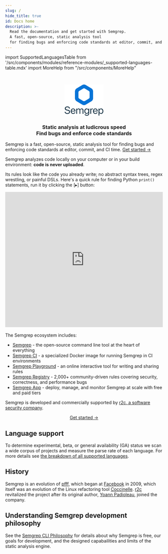 ```yaml
---
slug: /
hide_title: true
id: Docs home
description: >-
  Read the documentation and get started with Semgrep.
  A fast, open-source, static analysis tool
  for finding bugs and enforcing code standards at editor, commit, and CI time.
---
```


import SupportedLanguagesTable from '/src/components/modules/reference-modules/_supported-languages-table.mdx'
import MoreHelp from "/src/components/MoreHelp"

<br />
<p align="center">
  <a href="https://semgrep.dev">
    <img src="https://raw.githubusercontent.com/returntocorp/semgrep/develop/semgrep.svg" height="100" alt="Semgrep logo" />
  </a>
</p>
<h3 align="center">Static analysis at ludicrous speed<br />Find bugs and enforce code standards</h3>

Semgrep is a fast, open-source, static analysis tool for finding bugs and enforcing code standards at editor, commit, and CI time. [Get started →](getting-started/)

Semgrep analyzes code locally on your computer or in your build environment: **code is never uploaded**. 

Its rules look like the code you already write; no abstract syntax trees, regex wrestling, or painful DSLs. Here's a quick rule for finding Python `print()` statements, run it by clicking the [▸] button:

<iframe title="Semgrep example no prints" src="https://semgrep.dev/embed/editor?snippet=ievans:print-to-logger" width="100%" height="432px" frameBorder="0"></iframe>
<br />

<!-- <EditorWidget snippetId={"ievans:print-to-logger2"} /> -->

The Semgrep ecosystem includes:

* [Semgrep](getting-started/) - the open-source command line tool at the heart of everything
* [Semgrep CI](semgrep-ci/overview/) - a specialized Docker image for running Semgrep in CI environments
* [Semgrep Playground](https://semgrep.dev/editor) - an online interactive tool for writing and sharing rules
* [Semgrep Registry](https://semgrep.dev/explore) - 2,000+ community-driven rules covering security, correctness, and performance bugs
* [Semgrep App](https://semgrep.dev/manage) - deploy, manage, and monitor Semgrep at scale with free and paid tiers

Semgrep is developed and commercially supported by [r2c, a software security company](https://r2c.dev).

<p align="center">
  <a href="/docs/getting-started"> Get started →</a>
</p>

## Language support

<SupportedLanguagesTable />

To determine experimental, beta, or general availability (GA) status we scan a wide corpus of projects and measure the parse rate of each language. For more details see [the breakdown of all supported languages](supported-languages/).

## History

Semgrep is an evolution of [pfff](https://github.com/returntocorp/pfff/), which began at [Facebook](https://github.com/facebookarchive/pfff) in 2009, which itself was an evolution of the Linux refactoring tool [Coccinelle](https://en.wikipedia.org/wiki/Coccinelle_(software)). [r2c](https://r2c.dev/team) revitalized the project after its original author, [Yoann Padioleau](https://github.com/aryx), joined the company.

## Understanding Semgrep development philosophy

See the [Semgrep CLI Philosophy](contributing/semgrep-philosophy/) for details about why Semgrep is free, our goals for development, and the designed capabailities and limits of the static analysis engine.
